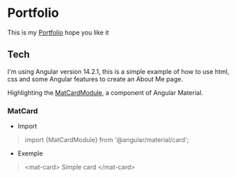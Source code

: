 # Portfolio

This is my [Portfolio](https://filipecard.github.io/portfolio/)
hope you like it

## Tech
  
I'm using Angular version 14.2.1, this is a simple example of how to use html, css and some Angular features to create an About Me page.

 
Highlighting the [MatCardModule](https://material.angular.io/components/card/overview), a component of Angular Material.

### MatCard

 - Import
> import {MatCardModule} from '@angular/material/card';

 - Exemple
> \<mat-card> Simple card \</mat-card>
